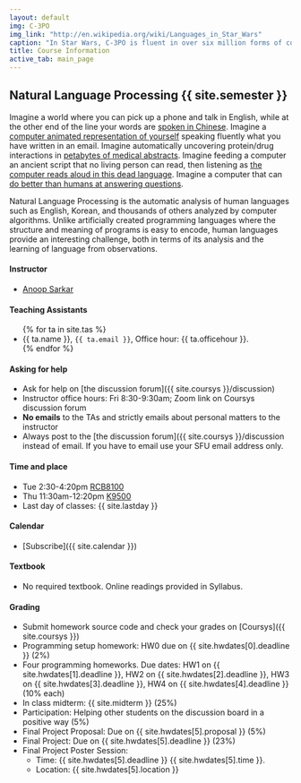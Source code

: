 ```yaml
---
layout: default
img: C-3PO
img_link: "http://en.wikipedia.org/wiki/Languages_in_Star_Wars"
caption: "In Star Wars, C-3PO is fluent in over six million forms of communication."
title: Course Information
active_tab: main_page 
---
```


## Natural Language Processing <span class="text-muted">{{ site.semester }}</span>

Imagine a world where you can pick up a phone and talk in English,
while at the other end of the line your words are [spoken in
Chinese](https://www.youtube.com/watch?v=Nu-nlQqFCKg).  Imagine a
[computer animated representation of
yourself](http://mitpress.mit.edu/books/embodied-conversational-agents)
speaking fluently what you have written in an email. Imagine
automatically uncovering protein/drug interactions in [petabytes
of medical abstracts](http://fable.chop.edu/). Imagine feeding a
computer an ancient script that no living person can read, then
listening as [the computer reads aloud in this dead
language](https://isi.edu/natural-language/mt/decipher.html).
Imagine a computer that can [do better than humans at answering
questions](https://www.youtube.com/watch?v=lI-M7O_bRNg).  

Natural Language Processing is the automatic analysis of human
languages such as English, Korean, and thousands of others analyzed
by computer algorithms. Unlike artificially created programming
languages where the structure and meaning of programs is easy to
encode, human languages provide an interesting challenge, both in
terms of its analysis and the learning of language from observations.

#### Instructor
* [Anoop Sarkar](http://www.cs.sfu.ca/~anoop/) 

#### Teaching Assistants
<ul>
{% for ta in site.tas %}
<li>{{ ta.name }}, <code>{{ ta.email }}</code>, Office hour: {{ ta.officehour }}.</li>
{% endfor %}
</ul>

#### Asking for help
* Ask for help on [the discussion forum]({{ site.coursys }}/discussion)
* Instructor office hours: Fri 8:30-9:30am; Zoom link on Coursys discussion forum
* <b>No emails</b> to the TAs and strictly emails about personal matters to the instructor
* Always post to the [the discussion forum]({{ site.coursys }}/discussion instead of email. If you have to email use your SFU email address only.

#### Time and place
* Tue 2:30-4:20pm [RCB8100](http://www.sfu.ca/campuses/maps-and-directions/burnaby-map.html)
* Thu 11:30am-12:20pm [K9500](http://www.sfu.ca/campuses/maps-and-directions/burnaby-map.html)
* Last day of classes: {{ site.lastday }}

#### Calendar
* [Subscribe]({{ site.calendar }})

#### Textbook
* No required textbook. Online readings provided in Syllabus.

#### Grading
* Submit homework source code and check your grades on [Coursys]({{ site.coursys }})
* Programming setup homework: HW0 due on {{ site.hwdates[0].deadline }} (2%)
* Four programming homeworks. Due dates: HW1 on {{ site.hwdates[1].deadline }}, HW2 on {{ site.hwdates[2].deadline }}, HW3 on {{ site.hwdates[3].deadline }}, HW4 on {{ site.hwdates[4].deadline }} (10% each)
* In class midterm: {{ site.midterm }} (25%)
* Participation: Helping other students on the discussion board in a positive way (5%)
* Final Project Proposal: Due on {{ site.hwdates[5].proposal }} (5%)
* Final Project: Due on {{ site.hwdates[5].deadline }} (23%)
* Final Project Poster Session:
    * Time: {{ site.hwdates[5].deadline }} {{ site.hwdates[5].time }}. 
    * Location: {{ site.hwdates[5].location }}
